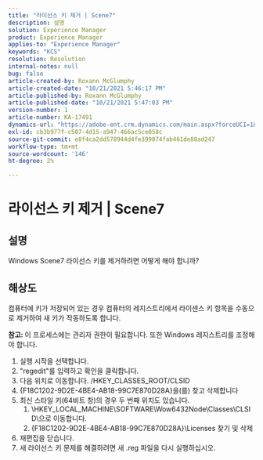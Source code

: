 ```yaml
---
title: "라이선스 키 제거 | Scene7"
description: 설명
solution: Experience Manager
product: Experience Manager
applies-to: "Experience Manager"
keywords: "KCS"
resolution: Resolution
internal-notes: null
bug: false
article-created-by: Roxann McGlumphy
article-created-date: "10/21/2021 5:46:17 PM"
article-published-by: Roxann McGlumphy
article-published-date: "10/21/2021 5:47:03 PM"
version-number: 1
article-number: KA-17491
dynamics-url: "https://adobe-ent.crm.dynamics.com/main.aspx?forceUCI=1&pagetype=entityrecord&etn=knowledgearticle&id=91bc42c4-9632-ec11-b6e5-000d3a5ba97a"
exl-id: cb3b977f-c507-4d15-a947-466ac5ce058c
source-git-commit: e8f4ca2dd578944d4fe399074fab461de88ad247
workflow-type: tm+mt
source-wordcount: '146'
ht-degree: 2%

---
```


# 라이선스 키 제거 | Scene7

## 설명


Windows Scene7 라이선스 키를 제거하려면 어떻게 해야 합니까?


## 해상도


컴퓨터에 키가 저장되어 있는 경우 컴퓨터의 레지스트리에서 라이센스 키 항목을 수동으로 제거하여 새 키가 작동하도록 합니다.

<b>참고: </b>이 프로세스에는 관리자 권한이 필요합니다. 또한 Windows 레지스트리를 조정해야 합니다.

1. 실행 시작을 선택합니다.
2. &quot;regedit&quot;를 입력하고 확인을 클릭합니다.
3. 다음 위치로 이동합니다. /HKEY_CLASSES_ROOT/CLSID
4. {F18C1202-9D2E-4BE4-AB18-99C7E870D28A}을(를) 찾고 삭제합니다
5. 최신 스타일 키(64비트 창)의 경우 두 번째 위치도 있습니다.
   1. \HKEY_LOCAL_MACHINE\SOFTWARE\Wow6432Node\Classes\CLSID\으로 이동합니다.
   2. {F18C1202-9D2E-4BE4-AB18-99C7E870D28A}\Licenses 찾기 및 삭제
6. 재편집을 닫습니다.
7. 새 라이선스 키 문제를 해결하려면 새 .reg 파일을 다시 실행하십시오.
